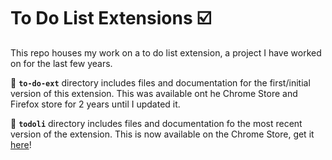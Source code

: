 # To Do List Extensions ☑️
This repo houses my work on a to do list extension, a project I have worked on for the last few years. 

 📁 **`to-do-ext`** directory includes files and documentation for the first/initial version of this extension. This was available ont he Chrome Store and Firefox store for 2 years until I updated it.
  
 📁 **`todoli`** directory includes files and documentation fo the most recent version of the extension. This is now available on the Chrome Store, get it [here](https://chromewebstore.google.com/detail/todoli/opnjmmadcljenkgggaaipfjpcnoilglk)!
